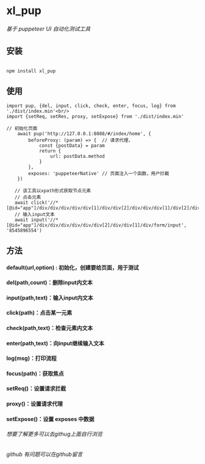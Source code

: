 # xl_pup
######  基于 puppeteer UI 自动化测试工具

## 安装
<code>
npm install xl_pup
</code>

## 使用

```
import pup, {del, input, click, check, enter, focus, log} from './dist/index.min'<br/>
import {setReq, setRes, proxy, setExpose} from './dist/index.min'

// 初始化页面
    await pup('http://127.0.0.1:8088/#/index/home', {
        beforeProxy: (param) => {  // 请求代理，
            const {postData} = param
            return {
                url: postData.method
            }
        },
        exposes: 'puppeteerNative' // 页面注入一个函数，用户拦截
    })
    
   // 该工具以xpath形式获取节点元素
   // 点击元素 
   await click('//*[@id="app"]/div/div/div/div/div[1]/div/div[2]/div/div/div[1]/div[2]/div[1]/div/div/div/div/span')
   // 输入input文本
   await input('//*[@id="app"]/div/div/div/div/div/div[2]/div/div[1]/div/form/input', '8545896554')

```

## 方法
#### default(url,option) : 初始化，创建要给页面，用于测试  
#### del(path,count)：删除input内文本
#### input(path,text)：输入input内文本
#### click(path)：点击某一元素
#### check(path,text)：检查元素内文本
#### enter(path,text)：向input继续输入文本
#### log(msg)：打印流程
#### focus(path)：获取焦点
#### setReq()：设置请求拦截
#### proxy()：设置请求代理
#### setExpose()：设置 exposes 中数据

###### 想要了解更多可以去githug上面自行浏览
###### github 有问题可以在github留言


